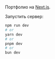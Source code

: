 Портфолио на [Next.js](https://nextjs.org/).

Запустить сервер:

```bash
npm run dev
# or
yarn dev
# or
pnpm dev
# or
bun dev
```
